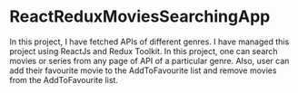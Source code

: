 # ReactReduxMoviesSearchingApp
In this project, I have fetched APIs of different genres.
I have managed this project using ReactJs and Redux Toolkit.
In this project, one can search movies or series from any page of API of a particular genre.
Also, user can add their favourite movie to the AddToFavourite list and remove movies from the AddToFavourite list.

